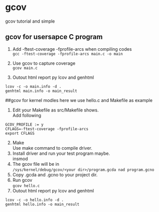 # gcov
gcov tutorial and simple
## gcov for usersapce C program
1. Add -ftest-coverage -fprofile-arcs when compiling codes  
`
gcc -ftest-coverage -fprofile-arcs main.c -o main  
`

2. Use gcov to capture coverage  
`
gcov main.c  
`

3. Outout html report py lcov and genhtml  
```
lcov -c -o main.info -d .  
genhtml main.info -o main_result
```
##gcov for kernel modles
here we use hello.c and Makefile as example  
1. Edit your Makefile as src/Makefile shows.  
	Add following
``` 
GCOV_PROFILE := y
CFLAGS=-ftest-coverage -fprofile-arcs
export CFLAGS
```

2. Make  
	Use make command to compile driver.  
3. Install driver and run your test program maybe.  
  insmod
4. The gcov file will be in  
`
/sys/kernel/debug/gcov/<your dir>/program.gcda nad program.gcno
`
5. Copy .gcda and .gcno to your project dir.  
6. Run gcov  
`
gcov hello.c
`
7. Outout html report py lcov and genhtml  
```
lcov -c -o hello.info -d .  
genhtml hello.info -o main_result
```
